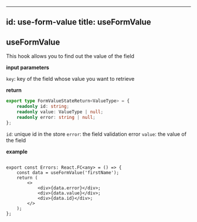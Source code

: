 
---
id: use-form-value
title: useFormValue
---

## useFormValue

This hook allows you to find out the value of the field

**input parameters**

`key`: key of the field whose value you want to retrieve

**return**

```ts
export type FormValueStateReturn<ValueType> = {
    readonly id: string;
    readonly value: ValueType | null;
    readonly error: string | null;
};
```

`id`: unique id in the store
`error`: the field validation error
`value`: the value of the field


**example**

```tsx

export const Errors: React.FC<any> = () => {
    const data = useFormValue('firstName');
    return (
        <>
            <div>{data.error}</div>;
            <div>{data.value}</div>;
            <div>{data.id}</div>;
        </>
    );
};

```